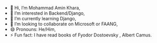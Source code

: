 - 👋 Hi, I’m Mohammad Amin Khara,
- 👀 I’m interested in Backend/Django, 
- 🌱 I’m currently learning Django,
- 💞️ I’m looking to collaborate on Microsoft or FAANG,
- 😄 Pronouns: He/Him,
- ⚡ Fun fact: I have read books of Fyodor Dostoevsky , Albert Camus.
